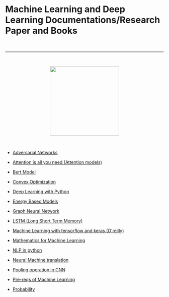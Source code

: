 # Machine Learning and Deep Learning Documentations/Research Paper and Books
<br>
<hr>
<br>
<p align="center"><img src="https://www.kindpng.com/picc/m/186-1862572_noun-machine-learning-1927723-ai-logo-png-transparent.png" height="220"></p>
<br>

- [Adversarial Networks](https://drive.google.com/file/d/199-4nsOyKinuDQNzE953Gc17cvMjdVrA/view?usp=sharing)
- [Attention is all you need (Attention models)](https://drive.google.com/file/d/1fxcTHvZqGoTi2a7ppvA5L0qZzhZkB6hE/view?usp=sharing)
- [Bert Model](https://drive.google.com/file/d/1zgd-SbdKb_OX5IdbYNuaBF8EgT8WHBUt/view?usp=sharing)

- [Convex Optimization](https://drive.google.com/file/d/1DE283F2Jsil6XsuWNPxRkSQRzEAlKTMe/view?usp=sharing)


- [Deep Learning with Python](https://drive.google.com/file/d/18XNItSwsEV-ZPakBv8kFuInt34pfSIb0/view?usp=sharing)

- [Energy Based Models](https://drive.google.com/file/d/1CKRifOVBf2U87la70jjrMoWi0TghPUc8/view?usp=sharing )

- [Graph Neural Network](https://drive.google.com/file/d/1g8ZR1yVbNu6MWNy1ztQp-Kr-Az3WDi4K/view?usp=sharing)


- [LSTM (Long Short Term Memory)](https://drive.google.com/file/d/1x-5zLqYP6fdukTZcEzSdy122YFa_Ry4R/view?usp=sharing)

- [Machine Learning with tensorflow and keras (O'reilly)](https://drive.google.com/file/d/10nnydt79JcAH18eIvBM58hICOJ994G4t/view?usp=sharing)

- [Mathematics for Machine Learning](https://drive.google.com/file/d/1Yx8Inct56wy0A3G-2tYorle390YL9mFy/view?usp=sharing )


- [NLP in python](https://drive.google.com/file/d/1jODsByG3DIzdM6PXDXS8HrFLb6KqlADa/view?usp=sharing)

- [Neural Machine translation](https://drive.google.com/file/d/1yvVkpy4hGG_WYY9tMUKLbqcnCwb2hjBB/view?usp=sharing)

- [Pooling operation in CNN](https://drive.google.com/file/d/1VOxcQwjFPcysc7MHLZUFoNnDOu4Oqrr-/view?usp=sharing)

- [Pre-reqs of Machine Learning](https://drive.google.com/file/d/19PDlIlzHim0bSM7Gl66DwBUs2C2QxOQN/view?usp=sharing)

- [Probability](https://drive.google.com/file/d/1SwFbcjLR6QU1PRiT2ktm0HPS_FL9J4Og/view?usp=sharing)


